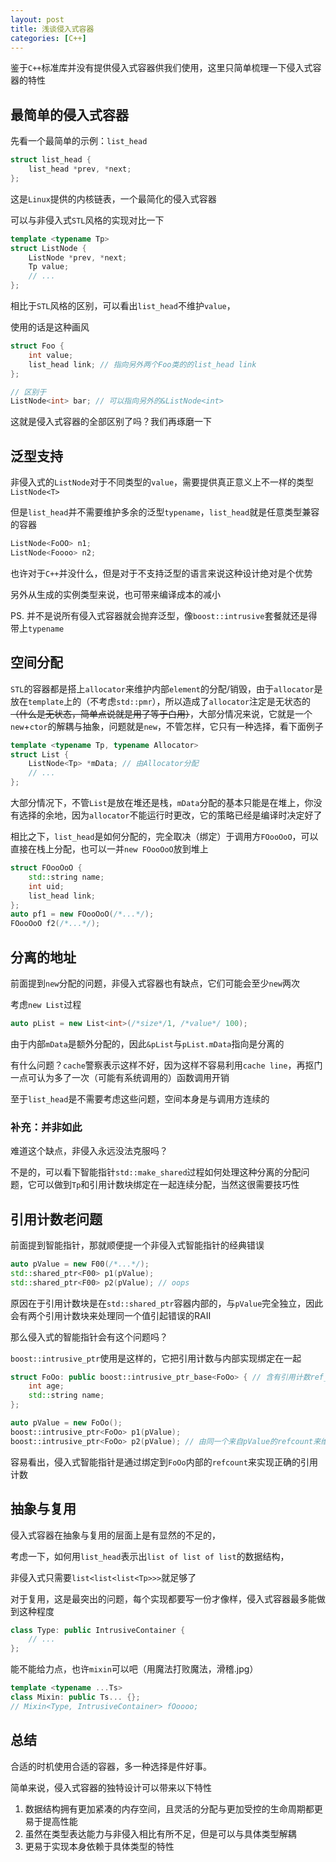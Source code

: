 ```yaml
---
layout: post
title: 浅谈侵入式容器
categories: [C++]
---
```


鉴于`C++`标准库并没有提供侵入式容器供我们使用，这里只简单梳理一下侵入式容器的特性

<!--more-->

## 最简单的侵入式容器

先看一个最简单的示例：`list_head`

```C++
struct list_head {
    list_head *prev, *next;
};
```

这是`Linux`提供的内核链表，一个最简化的侵入式容器

可以与非侵入式`STL`风格的实现对比一下

```C++
template <typename Tp>
struct ListNode {
    ListNode *prev, *next;
    Tp value;
    // ...
};
```

相比于`STL`风格的区别，可以看出`list_head`不维护`value`，

使用的话是这种画风

```C++
struct Foo {
    int value;
    list_head link; // 指向另外两个Foo类的的list_head link
};

// 区别于
ListNode<int> bar; // 可以指向另外的&ListNode<int>
```

这就是侵入式容器的全部区别了吗？我们再琢磨一下

## 泛型支持

非侵入式的`ListNode`对于不同类型的`value`，需要提供真正意义上不一样的类型`ListNode<T>`

但是`list_head`并不需要维护多余的泛型`typename`，`list_head`就是任意类型兼容的容器

```C++
ListNode<FoOO> n1;
ListNode<Foooo> n2;
```

也许对于`C++`并没什么，但是对于不支持泛型的语言来说这种设计绝对是个优势

另外从生成的实例类型来说，也可带来编译成本的减小

PS. 并不是说所有侵入式容器就会抛弃泛型，像`boost::intrusive`套餐就还是得带上`typename`

## 空间分配

`STL`的容器都是搭上`allocator`来维护内部`element`的分配/销毁，由于`allocator`是放在`template`上的（不考虑`std::pmr`），所以造成了`allocator`注定是无状态的~~（什么是无状态，简单点说就是用了等于白用）~~，大部分情况来说，它就是一个`new`+`ctor`的解耦与抽象，问题就是`new`，不管怎样，它只有一种选择，看下面例子

```C++
template <typename Tp, typename Allocator>
struct List {
    ListNode<Tp> *mData; // 由Allocator分配
    // ...
};
```

大部分情况下，不管`List`是放在堆还是栈，`mData`分配的基本只能是在堆上，你没有选择的余地，因为`allocator`不能运行时更改，它的策略已经是编译时决定好了

相比之下，`list_head`是如何分配的，完全取决（绑定）于调用方`FOooOoO`，可以直接在栈上分配，也可以一并`new FOooOoO`放到堆上

```C++
struct FOooOoO {
    std::string name;
    int uid;
    list_head link;
};
auto pf1 = new FOooOoO(/*...*/);
FOooOoO f2(/*...*/);
```

## 分离的地址

前面提到`new`分配的问题，非侵入式容器也有缺点，它们可能会至少`new`两次

考虑`new List`过程

```C++
auto pList = new List<int>(/*size*/1, /*value*/ 100);
```

由于内部`mData`是额外分配的，因此`&pList`与`pList.mData`指向是分离的

有什么问题？`cache`警察表示这样不好，因为这样不容易利用`cache line`，再抠门一点可认为多了一次（可能有系统调用的）函数调用开销

至于`list_head`是不需要考虑这些问题，空间本身是与调用方连续的

### 补充：并非如此

难道这个缺点，非侵入永远没法克服吗？

不是的，可以看下智能指针`std::make_shared`过程如何处理这种分离的分配问题，它可以做到`Tp`和引用计数块绑定在一起连续分配，当然这很需要技巧性

## 引用计数老问题

前面提到智能指针，那就顺便提一个非侵入式智能指针的经典错误

```C++
auto pValue = new F00(/*...*/);
std::shared_ptr<F00> p1(pValue);
std::shared_ptr<F00> p2(pValue); // oops
```

原因在于引用计数块是在`std::shared_ptr`容器内部的，与`pValue`完全独立，因此会有两个引用计数块来处理同一个值引起错误的RAII

那么侵入式的智能指针会有这个问题吗？

`boost::intrusive_ptr`使用是这样的，它把引用计数与内部实现绑定在一起

```C++
struct FoOo: public boost::intrusive_ptr_base<FoOo> { // 含有引用计数ref_count
    int age;
    std::string name;
};

auto pValue = new FoOo();
boost::intrusive_ptr<FoOo> p1(pValue);
boost::intrusive_ptr<FoOo> p2(pValue); // 由同一个来自pValue的refcount来维护
```

容易看出，侵入式智能指针是通过绑定到`FoOo`内部的`refcount`来实现正确的引用计数

## 抽象与复用

侵入式容器在抽象与复用的层面上是有显然的不足的，

考虑一下，如何用`list_head`表示出`list of list of list`的数据结构，

非侵入式只需要`list<list<list<Tp>>>`就足够了

对于复用，这是最突出的问题，每个实现都要写一份才像样，侵入式容器最多能做到这种程度

```C++
class Type: public IntrusiveContainer {
    // ...
};
```

能不能给力点，也许`mixin`可以吧（用魔法打败魔法，滑稽.jpg）

```C++
template <typename ...Ts>
class Mixin: public Ts... {};
// Mixin<Type, IntrusiveContainer> fOoooo;
```

## 总结

合适的时机使用合适的容器，多一种选择是件好事。

简单来说，侵入式容器的独特设计可以带来以下特性

1. 数据结构拥有更加紧凑的内存空间，且灵活的分配与更加受控的生命周期都更易于提高性能
2. 虽然在类型表达能力与非侵入相比有所不足，但是可以与具体类型解耦
3. 更易于实现本身依赖于具体类型的特性
